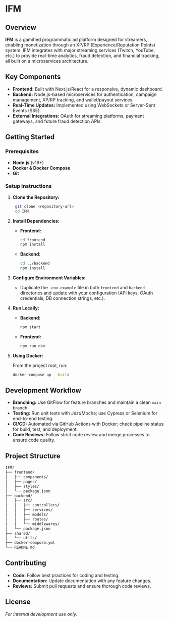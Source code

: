 # IFM

## Overview

**IFM** is a gamified programmatic ad platform designed for streamers, enabling monetization through an XP/RP (Experience/Reputation Points) system. IFM integrates with major streaming services (Twitch, YouTube, etc.) to provide real-time analytics, fraud detection, and financial tracking, all built on a microservices architecture.

## Key Components

- **Frontend:** Built with Next.js/React for a responsive, dynamic dashboard.
- **Backend:** Node.js-based microservices for authentication, campaign management, XP/RP tracking, and wallet/payout services.
- **Real-Time Updates:** Implemented using WebSockets or Server-Sent Events (SSE).
- **External Integrations:** OAuth for streaming platforms, payment gateways, and future fraud detection APIs.

## Getting Started

### Prerequisites

- **Node.js** (v16+)
- **Docker & Docker Compose**
- **Git**

### Setup Instructions

1. **Clone the Repository:**

   ```bash
    git clone <repository-url>
    cd IFM
    ```

1. **Install Dependencies:**
    - **Frontend:**
        
        ```bash
        cd frontend
        npm install
        ```
        
    - **Backend:**
        
        ```bash
        cd ../backend
        npm install
        ```
        
2. **Configure Environment Variables:**
    - Duplicate the `.env.example` file in both `frontend` and `backend` directories and update with your configuration (API keys, OAuth credentials, DB connection strings, etc.).
3. **Run Locally:**
    - **Backend:**
        
        ```bash
        npm start
        ```
        
    - **Frontend:**
        
        ```bash
        npm run dev
        ```
        
4. **Using Docker:**
    
    From the project root, run:
    
    ```bash
    docker-compose up --build
    ```
    

## Development Workflow

- **Branching:** Use GitFlow for feature branches and maintain a clean `main` branch.
- **Testing:** Run unit tests with Jest/Mocha; use Cypress or Selenium for end-to-end testing.
- **CI/CD:** Automated via GitHub Actions with Docker; check pipeline status for build, test, and deployment.
- **Code Reviews:** Follow strict code review and merge processes to ensure code quality.

## Project Structure

```bash 
IFM/
├── frontend/
│   ├── components/
│   ├── pages/
│   ├── styles/
│   └── package.json
├── backend/
│   ├── src/
│   │   ├── controllers/
│   │   ├── services/
│   │   ├── models/
│   │   ├── routes/
│   │   └── middlewares/
│   └── package.json
├── shared/
│   └── utils/
├── docker-compose.yml
└── README.md

```

## Contributing

- **Code:** Follow best practices for coding and testing.
- **Documentation:** Update documentation with any feature changes.
- **Reviews:** Submit pull requests and ensure thorough code reviews.

## License

*For internal development use only.*
